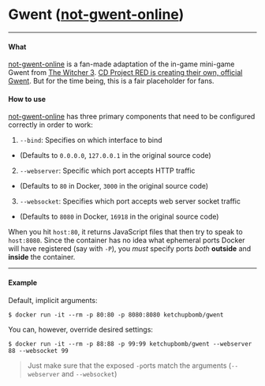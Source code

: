 # Gwent ([not-gwent-online])

---

#### What

[not-gwent-online] is a fan-made adaptation of the in-game mini-game Gwent from [The Witcher 3](https://en.wikipedia.org/wiki/The_Witcher_3:_Wild_Hunt). [CD Project RED is creating their own, official Gwent](https://www.playgwent.com/en). But for the time being, this is a fair placeholder for fans.

#### How to use

[not-gwent-online] has three primary components that need to be configured correctly in order to work:

1. `--bind`: Specifies on which interface to bind
  - (Defaults to `0.0.0.0`, `127.0.0.1` in the original source code)
2. `--webserver`: Specific which port accepts HTTP traffic
  - (Defaults to `80` in Docker, `3000` in the original source code)
3. `--websocket`: Specifies which port accepts web server socket traffic
  - (Defaults to `8080` in Docker, `16918` in the original source code)

When you hit `host:80`, it returns JavaScript files that then try to speak to `host:8080`. Since the container has no idea what ephemeral ports Docker will have registered (say with `-P`), you _must_ specify ports _both_ **outside** and **inside** the container.

---

#### Example

Default, implicit arguments:
```shell
$ docker run -it --rm -p 80:80 -p 8080:8080 ketchupbomb/gwent
```

You can, however, override desired settings:

```shell
$ docker run -it --rm -p 88:88 -p 99:99 ketchupbomb/gwent --webserver 88 --websocket 99
```

> Just make sure that the exposed `-p`orts match the arguments (`--webserver` and `--websocket`)

[not-gwent-online]: https://github.com/exane/not-gwent-online
